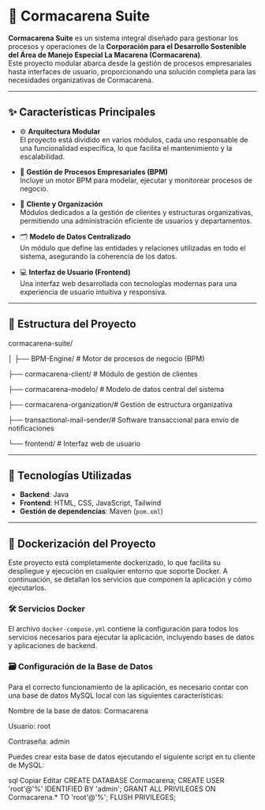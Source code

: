 # 🌿 Cormacarena Suite

**Cormacarena Suite** es un sistema integral diseñado para gestionar los procesos y operaciones de la **Corporación para el Desarrollo Sostenible del Área de Manejo Especial La Macarena (Cormacarena)**.  
Este proyecto modular abarca desde la gestión de procesos empresariales hasta interfaces de usuario, proporcionando una solución completa para las necesidades organizativas de Cormacarena.

---

## ✨ Características Principales

- ⚙️ **Arquitectura Modular**  
  El proyecto está dividido en varios módulos, cada uno responsable de una funcionalidad específica, lo que facilita el mantenimiento y la escalabilidad.

- 🔄 **Gestión de Procesos Empresariales (BPM)**  
  Incluye un motor BPM para modelar, ejecutar y monitorear procesos de negocio.

- 👥 **Cliente y Organización**  
  Módulos dedicados a la gestión de clientes y estructuras organizativas, permitiendo una administración eficiente de usuarios y departamentos.

- 🗂️ **Modelo de Datos Centralizado**  
  Un módulo que define las entidades y relaciones utilizadas en todo el sistema, asegurando la coherencia de los datos.

- 💻 **Interfaz de Usuario (Frontend)**  
  Una interfaz web desarrollada con tecnologías modernas para una experiencia de usuario intuitiva y responsiva.

---

## 🧱 Estructura del Proyecto
cormacarena-suite/

│
├── BPM-Engine/ # Motor de procesos de negocio (BPM)

├── cormacarena-client/ # Módulo de gestión de clientes

├── cormacarena-modelo/ # Modelo de datos central del sistema

├── cormacarena-organization/# Gestión de estructura organizativa

├── transactional-mail-sender/# Software transaccional para envío de notificaciones

└── frontend/ # Interfaz web de usuario

---

## 🚀 Tecnologías Utilizadas

- **Backend**: Java
- **Frontend**: HTML, CSS, JavaScript, Tailwind
- **Gestión de dependencias**: Maven (`pom.xml`)

---

## 🐳 Dockerización del Proyecto

Este proyecto está completamente dockerizado, lo que facilita su despliegue y ejecución en cualquier entorno que soporte Docker. A continuación, se detallan los servicios que componen la aplicación y cómo ejecutarlos.

### 🛠️ Servicios Docker

El archivo `docker-compose.yml` contiene la configuración para todos los servicios necesarios para ejecutar la aplicación, incluyendo bases de datos y aplicaciones de backend.

### 🗃️ Configuración de la Base de Datos
Para el correcto funcionamiento de la aplicación, es necesario contar con una base de datos MySQL local con las siguientes características:

Nombre de la base de datos: Cormacarena

Usuario: root

Contraseña: admin

Puedes crear esta base de datos ejecutando el siguiente script en tu cliente de MySQL:

sql
Copiar
Editar
CREATE DATABASE Cormacarena;
CREATE USER 'root'@'%' IDENTIFIED BY 'admin';
GRANT ALL PRIVILEGES ON Cormacarena.* TO 'root'@'%';
FLUSH PRIVILEGES;
